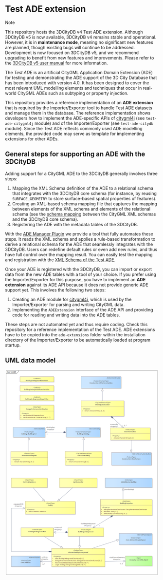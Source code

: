 Test ADE extension
==================

> [!NOTE]
> This repository hosts the 3DCityDB v4 Test ADE extension. Although 3DCityDB v5 is now available, 3DCityDB v4
> remains stable and operational. However, it is in **maintenance mode**, meaning no significant new features are
> planned, though existing bugs will continue to be addressed. Development is now focused on 3DCityDB v5, and we recommend
> upgrading to benefit from new features and improvements. Please refer to the [3DCityDB v5 user manual](https://3dcitydb.github.io/3dcitydb-mkdocs/)
> for more information.

The _Test ADE_ is an artificial CityGML Application Domain Extension (ADE) for testing and
demonstrating the ADE support of the 3D City Database that has been introduced with version 4.0. It has been designed
to cover the most relevant UML modelling elements and techniques that occur in real-world CityGML ADEs such as
subtyping or property injection.

This repository provides a reference implementation of an **ADE extension** that is required by the Importer/Exporter
tool to handle Test ADE datasets and manage them in the database. The reference implementation shows developers how to
implement the ADE-specific APIs of [citygml4j](https://github.com/citygml4j/citygml4j) (see `test-ade-citygml4j` module) and of the Importer/Exporter
(see `test-ade-citydb` module). Since the Test ADE reflects commonly used ADE modelling elements, the provided code may
serve as template for implementing extensions for other ADEs.

General steps for supporting an ADE with the 3DCityDB
-----------------------------------------------------
Adding support for a CityGML ADE to the 3DCityDB generally involves three steps:

1. Mapping the XML Schema definition of the ADE to a relational schema that integrates with the 3DCityDB core schema
   (for instance, by reusing `SURFACE_GEOMETRY` to store surface-based spatial properties of features).
2. Creating an XML-based schema mapping file that captures the mapping between elements of the XML schema and elements
   of the relational schema (see the [schema mapping](https://github.com/3dcitydb/importer-exporter/blob/master/impexp-core/src/main/resources/org/citydb/core/database/schema/3dcitydb-schema.xml) between the CityGML XML schemas and the 3DCityDB core schema).
3. Registering the ADE with the metadata tables of the 3DCityDB.

With the [ADE Manager Plugin](https://github.com/3dcitydb/plugin-ade-manager) we provide a tool that fully automates these steps. It reads the XML schema and
applies a rule-based transformation to derive a relational schema for the ADE that seamlessly integrates with the
3DCityDB. Users can redefine default rules or even add new rules, and thus have full control over the mapping result.
You can easily test the mapping and registration with the [XML Schema of the Test ADE](https://github.com/3dcitydb/extension-test-ade/blob/master/test-ade-citygml4j/src/main/resources/org/citygml/ade/test/schema/CityGML-TestADE.xsd).

Once your ADE is registered with the 3DCityDB, you can import or export data from the new ADE tables with a tool of
your choice. If you prefer using the Importer/Exporter for this purpose, you have to implement an **ADE extension**
against its ADE API because it does not provide generic ADE support yet. This involves the following two steps:

1. Creating an ADE module for [citygml4j](https://github.com/citygml4j/citygml4j), which is used by the Importer/Exporter for parsing and writing CityGML data.
2. Implementing the `ADEExtension` interface of the ADE API and providing code for reading and writing data into the ADE tables. 

These steps are not automated yet and thus require coding. Check this repository for a reference implementation of the
Test ADE. ADE extensions have to be copied into the `ade-extensions` folder within the installation directory of the
Importer/Exporter to be automatically loaded at program startup.

UML data model
--------------
<p align="center">
<img src="resources/uml/CityGML-TestADE.png" width="800" />
</p>
